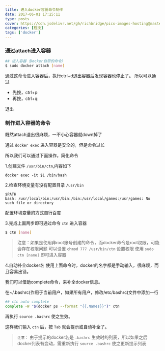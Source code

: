 ```yaml
---
title: 进入docker容器命令制作
date: 2017-06-01 17:25:11
type: posts
cover: https://cdn.jsdelivr.net/gh/richbridge/picx-images-hosting@master/thumbnail/程技.jpg
categories: [程技]
tags: ['docker']
---
```

### 通过attach进入容器

<!--more-->


```bash
## 进入容器（Docker自带的命令）
$ sudo docker attach [name]
```
通过这命令进入容器后，执行ctrl+d退出容器后发现容器也停止了。
所以可以通过
- 先按，ctrl+p
- 再按，ctrl+q

退出

### 制作进入容器的命令
既然attach退出很麻烦，一不小心容器就down掉了

通过 `docker exec` 进入容器是安全的，但是命令过长

所以我们可以通过下面操作，简化命令

1.创建文件 `/usr/bin/ctn`,内容如下
```
docker exec -it $1 /bin/bash
```
2.检查环境变量有没有配置目录 `/usr/bin`
```
$PATH
bash: /usr/local/bin:/usr/bin:/bin:/usr/local/games:/usr/games: No such file or directory
```
配置环境变量的方式自行百度

3.完成上面两步即可通过命令 `ctn` 进入容器
```bash
$ ctn [name]
```
>注意：如果是使用非root账号创建的命令，而docker命令是root权限，可能会存在权限问题
可以设置 `chmod 777 /usr/bin/ctn` 设置权限
使用 `sudo ctn [name]` 即可进入容器

4.自动补全docker名
使用上面命令时，docker的名字都是手动输入，很麻烦，而且容易出错。

我们可以借助complete命令，来补全docker信息。

在~/.bashrc(作用于当前用户，如果所有用户，修改/etc/bashrc)文件中添加一行
```bash
## ctn auto complete
complete -W "$(docker ps --format "{{.Names}}")" ctn
```
再执行 `source .bashrc` 使之生效。

这样我们输入 `ctn` 后，按 `Tab` 就会提示或自动补全了。

>`注意：` 由于提示的docker名是 `.bashrc` 生效时的列表，所以如果之后docker列表有变动，需重新执行 `source .bashrc` 使之更新提示列表
